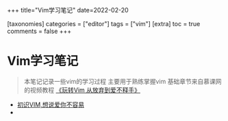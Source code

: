 +++
title="Vim学习笔记"
date=2022-02-20

[taxonomies]
categories = ["editor"]
tags = ["vim"]
[extra]
toc = true
comments = false
+++


# Vim学习笔记

>本笔记记录一些vim的学习过程 主要用于熟练掌握vim
>基础章节来自慕课网的视频教程  [《玩转Vim 从放弃到爱不释手》](https://www.imooc.com/learn/1129)

- [初识VIM,想说爱你不容易](./vim/basic)
- 
